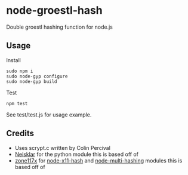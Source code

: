 node-groestl-hash
===============

Double groestl hashing function for node.js

Usage
-----

Install

    sudo npm i
    sudo node-gyp configure
    sudo node-gyp build

Test

    npm test

See test/test.js for usage example.

Credits
-------

* Uses scrypt.c written by Colin Percival
* [Neisklar](https://github.com/Neisklar/quarkcoin-hash-python) for the python module this is based off of
* [zone117x](https://github.com/zone117x) for [node-x11-hash](https://github.com/zone117x/node-x11-hash) and [node-multi-hashing](https://github.com/zone117x/node-multi-hashing) modules this is based off of
